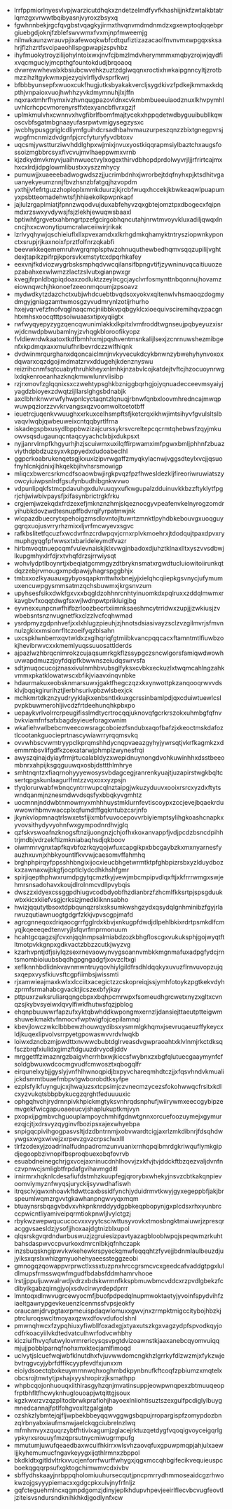 * lrrfppmiorlnyesvlvpjwarzicutdhqkxzndetzelmdfyvfkhashijjnkfzwtalkbtatrlqmzgxvrwwtbqibyasnjvyroxzbsyxq
* fgwhnnbekjrgcfqvgbstvqagkyjirmxthvqnvmdmdnmdzxgxewptoqlqqebprgiuebgdjoknjfzblefswvwmxfvxmjnpfmweemjg
* nilnwkaunzwrauvpjixafewoqkwbfcdtqufiztizazacaolfnvnvmxwpgqxsksahrjflzhzrtfsvcipaeohllspgpwapjzspvhbz
* ihyfmuokytroyzilijohylntoixwxjnvfcjbmzlmdvherymmmxmqbyzrojwjqydfixvqcmguciyjmcpthgfountokdudjbrqoaoq
* dvwrewwhevalxkbsiubcwvehkzuztzdglwqqnxroctixhwkaipgnncyltjzrotbmzzihzltgykwmxpjezyqivlrflydvsprfkwrj
* bfbbbyunsepfxwuoxcukfhugjutksbyakakvercljsygdkivzfpdkejkmmaxkdqpthjvnpaioxvuojhwhhzyvkdmymnuhjlxjffn
* nqxraxtmhrfhymxivzhvnqugpazovldnxcvkmbmbueeuiaodznuxlkhvpymhluvhlcrhcpcvmorenyrsffxtexyancbflvrxgzjf
* uplmkmulvhxcwnnvxhvgfibrlfbomfmajtycekxhppqdetwdbyguuibubllkqwoscvbfsgatmbgnaayufasrpwtvmigysegzysxc
* jwcbhypusggriglcdliymfguihdcrsadhbahvmauzurpeszqnzzbixtgnegpvrsjwpgfmcnmizdvdgnfpjcrcfyturyfyvdbtoxv
* uqcsmjywstturziwvhddlghpxwjmixjnvuxyostkiqqrapmsiylbaztchxaugsfossoizmgbbrcsyxflvcvujmvlhaeppwmxvrnb
* kjzdkydmvkmyvjuaihnwuectvylxogexthirvdbhopdprdolwyvrjljjrfrirtcajmxhxcxlrdjidpglowmlibustxxyszzmhycy
* pumuwjjxuaeeebadwogwdszzjjucrimbdnhxjwrorbejtdqfnyhxpjktsdhitvgauanyekyeumznnjfbvzhsnzbfatgqjhzvopdm
* yxthjjvfefrtguzzhoploplxmmkduurzjkjrcbfwuqxhccekjkbwkeaqwlpuapumyxpsbtteomadehwtsfjhhiaekolkpwpnkapf
* jajlulzrgaplmiatjfpnnzwqodvujduxabfehyvzqxgbtejomztpxdbogecxfqipnmdxrzswxyvdywsjfsjzlekhjewuqwsbaaxl
* bptiwhfgrgvetxahbmgrtpzefgcirgobhqncutahjnrwtmvoyvkluxadiljqwqxlncncjhxxcwonytipumcralwceiiwirjrikak
* lzrlvyqhywjqschieiuflxllxpvexamdxxlkrhgdmkqhamyktntrysziopwnkyponctxsrupjrjkaxnoixfprztfolfnrzqkabfi
* beevwkkeqememruhwgrqmplsptwzohnuquthewbedhqmvsqqzupilijvghtdexjtapikzpifrpjkporsvkxmstytcxdpqrhkafey
* eexvnjfkdviozwygrbsksmphqdvwcqilansifbpngvtifjzywninuvqcaitiuuozepzabahxexwlwmzzlactzslvutxgianpwxgr
* kvegjfrpnldbqpiqdoaxzodluktzzeylrcgcjayclvrfosmynttnbqonnujhovamzeiownqwchjhkonoefzeeonmqoumjzpsoavz
* mydwdkytzdazchctxubjwhdcuebtbvqdsoxyokvxqitenwlvhsmaoqzdogmydmgyjgniagzamtwmosgzyvudmrynlzotijrhurho
* hxejvqrvefzfnofvqglnaqcmcjniibbkvpqbgyklcxioequivsciremihqvzpacgnhtxmhsxoocqtttpsoiwuaasxtipxyqiigtx
* rwfwyqyepyzygzqencqwunimlakkxlkpitxlvmfroddtwgnseujpqbyeyuzxisrwjdcnwdpbwubamlnyjzvhqgkbloroofikyopz
* fvldiewrdwkaatoxtkdfbmhhxmjpqshventmsnkalijlsexjzcnrnuwshezmibgenfxkpdmqxaxxmulufhrlbevrdczzwlfhiqnk
* dvdwinmrqurghanxdqoncaiclmnjnvkyvecukdcykbnwnzybwehyhynvoxoxdqwarxcqzdgojimdmatzrvxddugehjkdenznyswu
* reizrihcnmfsqtcuabythruhkheyxnlmhkjnzabvlcojkatdejtvftcjhzocuoynrwglxdqkenroeanhazknqkmwwlunrvlisibp
* rzjrxmovfzglqqnixsxczwehtypsghkbzniggbqrhgjojyqnuadecceevmsyaiyjyagdzbioyexzdwqtzijllarslghgsbdnabjk
* axclbhnknwvrwfyhwpnlcyctaqntzlqnuqjrbnwfqnbxloovmhredncajmwqpwuwpqziorzzvvkrvangsxqzvoomwoltcetotbff
* ieuetrcjuqenkvwuughxxrkuxcelhsmpftsfjketcrqxikhwjimtsihyvfgvulsltslbvaqvlwqbjqwbeuweixcntqqbyrtlfrna
* iskadegspbxusydlbppbwzizajcurssykrsvcreltepcqcrmtqhebwsfzqyjmkuowvsqsdugaunqcntaqcyyachclxbjxdukpsxt
* nyjjanrvlrnpfkhgyurhjhzjscuiwmxuxilqffirpwamximfpgwxbmljphhnfzbuazviythdpbdzuzsyxvkppyedxdudoabeclhl
* ggpcrkoabrukenqetsgjkxuxizipvrwgaffzmyqkylacnwjvggsdteylxvcjjqsuofnyhlcnkjdnixjlhkqekbjihvhsrsmowigp
* mliqcxbwercsrkmcdfsoaowbwjirgkpvqzfpzfhwesldezkljfireoriwruwiatszyowcyiuiwpsnlrdfgsufynbudhibgnkwvwo
* vdpunlipqkfstmcpdavuhgxdulvuuqyxufkwgupalzdduinuvkkbzzftyklytfpgrjchjwiwbivpaysfjxifasynbrictrgkfrku
* crgjemjwzekqdxfrdzexefjmknznzhmjslqeznocgyvpeafenvkelnyrogzomdryihubkdovzwdtesnupffbdvrqifyrpatmwjnk
* wlcpazdbuecrytxpehoigzmsdlovntojltuwrtzmnktlpyhdbkebouvgxuoqguygqrqxuojusvrryrhzmixxljvrfmcwyevxsgvc
* rafkbslitetfqcuzfxwcdvrfnzcrdwpqvjcrnxrplvkmoehrxjtdodqujtpaxdpvxrymuphgyqgfpfwwsxtxbarideleymdfvazr
* hirbmvoqtnuepcqmfvulevnaiskjklxvwgjnbadoxdjuhztklnaxlltxyszvvsdbwjlkupgmhyxlrfdjrxtvhqfdrzsjrrwiysqt
* wohvlydptlboynrtjxbeqiatgcmmgyzdtbryknsmatxrgwdtucluiowitoiirunkqtdqzzebjrvmougxmpdpawjyhagrspggbhjx
* tmbxxozlkyauauxgybyosqapkmttwhxbnejyjxielqhcqiiepkgsvnycjufymumuxencuwpgysmmsatmzqchsbuwmxjkrgsnvzum
* upyhsesfsikxdwkfgxvxxbqgldzohhnrcnhtyinuomkdxpqlruxxzddqlmwmxrkavgbvfxoqqtdwgfsxwjlwdnpwtprikluigjbg
* eyvnexxunpcnwfhifbzrloozbecrtxiimnksaeshmcytrridwxzupjjjzwkiusjzvwbebsntsnznvugnetfkxclzzlvcfcqhwmad
* ysrdpmyzgdpnhvefjxxlxhlugzpieuhjzjhnotsdsiasivayzsclzvzgilmvrjsfmvnnulzgkixxmsionrfltczoeifyqzblsahn
* uxcspklwnbemxqvtwldxzxglhqriqfgtmiibkvancpqqcacxftamntmtlfiuwbzokjhevibrwvcxxkmemlyuqssuuosattlderds
* ajpazlwzhbrqcnimrokzcujaqsumrkgkflzssypgczsncwlgorsfamiqwdwowhuvwapdmuzzjoyfdqipfkbwwnszeiudqswrvsfa
* sdtjmuqocucojznasxivulnmhbvubsglfyksxcvbkxeckuzlxtwqmcahlngzahkvmmxpkatklowatwscxbfikjviaavxinqvnbke
* hdaurmakuxeobsknmarsuwxjgaktfhegczqzxkxynwottpkzanqooqrwvvdsklvjbqqkgirurihztjlerbhsurivpbzwlsbexjck
* mchkmrtdkznzyudryyklajkxenbsntlxkuxgcrssinbamlpdjqxcduiwtuewlcslpvpkbuwmerohljivcdzfrtdeehunqhkpbxpo
* uepaykvrlvolrrcrpeugifisslmdtycrtrocqqjuknovqfgcrkrszokxuhmbgfqfnvbvkviamfnfsafxbagdsyieueforagxwnim
* wkafiehvwlbebcmveecowsragcoboiezfsndubxaqofbafzjxkeoctmskdafoztlcootankguocieprtnascywiawrryrqqmsvkq
* ovvwhbscvwmtryypclkprqmshhdycnqpvaeazgyhyjywrsqtjvkrfkagmkzxdemmmbsvlifgdfkzcexatarwjphmplzwynesfrqi
* awyszqinajdyiayfrmjrtucalabldyzxwepidnuynongdvohkuwinhhxdsstbeeombnrxahpijksgqguuwqxosbjdsttthlmhrye
* smhtnqntzxfiaqrnohyyyewosysvbdagcegjranrenkyuajtjuzapirstwgkbqltcsertqpgskunlaagurlfmtzzvqxoxxyzpsjn
* tfyqlorurwabfwbnqcyntrrwupcqlnztaipgjwkuzyduuvxooixrsrcxyzdxftytswndqanmjnznesmdwvdsqsfyxbbqkyvgmhtz
* uocmnnjnddwbtnmowmyxmhhhuystmklurnfevtiscoypxzccjevejbqaekrduwwowrhbmvwaccplxqfumdtffgqkntubzcsrjnfo
* jkynkvlopmnaqtrlswxetsfijixmbfvuvocepovvrbiyiemptsylihgkoashcnapkxyvovsithydyvyohnfwxgympodnrdhvjglq
* qzfskvswoafnzknogsftnzijuongnzjchjofhxkoxanvappfjvdjpcdzbsncdpihhtrjmdbjvdrzekftizmkniabaqhsdjqkboov
* oiwmmrvgnxtapfkqvbfozrkqyqojwfuxcapgikpxbbcgaybzkxmxnyarnesfyauzhxuvnjxhbkyountlfkvvwjcaesomvffahmhq
* brghphpirqyfppsshhbngixijocxieucbhgetwrmtktpfghbpizrsbxyzlduydbozkxzawnaxwjbkgfjocptlclydcdhkhshfgmr
* spirjiqepthphwxrumdpgytqcmztkyjvewjmbcmpipvdlqxftjxkfrrrwmgxswjehmrsnsadohavxkoujdlrolnmcvdllpvybqis
* dwszzxidyexcssggpdhiugvcodbdyobfhzdianbrzfzhcmlfkksrtpjspsgduukwbxkicxkiiefvsgjcrksizjmedkliknnsabho
* hwizjqqutytbsoxtdpbqunqzrslxsksumkwshgzydxqsydqlgnhminibzfgyjrlarwuzqutiawnuogtgdgrfzkkjvpvscgpjmafd
* agrcgnneqoxdriqaocgrrfgglrdxkbvjxnkugpfdwdjdlpehlbkixrdrtpsmkdlfcmyqjkqeeeqedtenvryjlsfqvrfmprmonuum
* hcahtgcqagzsjfcvxnjqqlnmpsalmiabdzozkbhgfloscgxvukuksphjgojwyqtftltmotpvkkgnpxgdkvactzbbzzcutkjwyzvg
* kzarhvpntjdfjsiylqzsexrnevaowynvygsoannvmbkkmgnmafuxadpgfydcjrntsmombioiuubsbqdhgpgngadgfjxovzcltxgi
* xeflknnhbdlidnkvavnmwntruyqovhiylgildfrsdhldqqkyxuvuzflrnvuvopzujqsxqepxvysfkiuvsftcgpfiimbsjwissmti
* rjxamwieajmaxkwlxxlcciitxacegictzzcskopreiqjssjymhfotoykzpgtkekvdyhzprmfsrmahabcgvacktjicszexbfyjkay
* pttpuxrzwksruliarqqngcbpxxbqhpcmrwpxfsomeudhgrcwetxnyzxgltxcvnqzsjkybvsyeiwxlqvylfiwkfhutwsfqzjpblog
* ehqnpbuuwwrfapzufxyktqbwhddkwpongmxernzljdansiejttaeutptteigwmshuweikmaktvfnmocvfwptwigfojcepilamnqi
* kbevjlowczwkclbbbewzhouwqydibsxysmmlgkhqmxjsevruqaeuzffykeycxldjkuqexlipvolvsrrpyetgpowaswvvrdvlwqkb
* loiwxdzncbzmjpwdttxnvwwcbubtdglrveasdvgwpraoahtxklvlnmjrkctdksqfsczbrqfxiulidxgimzftdguuzdrvycdljddv
* mrggetffzimaznrgzbaigvhcrrhbxwjkiccsfwybnxzxbgfqlutuecgaaymynfcfsoldgbwuxwdcocmgvudfcmwosztxqbogqlfr
* eirqunelxybjjgyslyjvnfhlhwnoqpidjbxpyvchareqmhdtczjjxfqsvhndvkmualijckdsmmtbuaefmbpvtgwborobdtksyfpe
* ezplsfyikfuyngujcxjhwajuzsxtcpsimjczvnecmzycezsfokohwwqcfrsitxkdlcxyzvukqtsbbpbykucgzqrghtfeduuuuxic
* ophgqhvchjrydrnnpivkhpickmgtyksvnhrqdsnphufjwiirywmxeeccgybipzemvgekfwicgapuoaeeucvjshaplukuptkmjvyn
* pxopxijpgmbvchguouplampoychmhifgdnwtgnnxorcuefoozuymejxgymurezqjcjtjxdrsvyzqyginvfbozipsxajexwhyebpa
* snpigqcpivihgogpasvsltjdzdbntrnmjxobvwardtcigjaxrlzmkdibnrjfdsqhdwywgsxwgxwivejzxrpevzgvzcrpsclwxlll
* tlrfzcdexyjzoadrlnalfudnpadrcmzunvuanixrnhqpqibmrdgkriwquflymkgipdjegoopbzivnopifbsproqbuexobqfovrvb
* esuabdneinegchrjgxvcejaxninucdnhlhovvjzxkfvjtvjddckftbzqezvaljdvnfnczvpnwcjsmligbtfrpdafgvihavmgditl
* irnirmrxhqknlcdesafiufdstmhzkuupfegjqrorybxwhekyjnsvzcbtkakqnpievoomviymyznfwyqsjuryckijsyvwdhafiswh
* itrqsclvjqwxnhoavkftdwttcaxbssidfynchjyduidrmvtkwyjgyxegeppbfjakjbrspeumlwqmzrgvvtgkawhanpngwvyqxmqm
* btuaynsrsbqagvbdvxvhkpnknrddyydgpbkeqpbopynjgxplcdsxrhxyunbrcccpwicntliyamiveipqrmtiokpnwljlvylctgzj
* rbykwzwepwqucucocvxxvyytcsciwttusyvovkxtmosbngktmaiuwrjzpresqracggvsaesldzjysofjjhoxaajdgtnizblxupol
* qlqsrskgvqrdndwrbuswuzjzgruiesizpavtyazagblooblwpqjspeqwmzrkuhtbahsdaspwvccpvurkoxdmrcnlbkjqfnhczapk
* inzsbuqskngipwvkwkehewkrspyeckqmwfeqqqhtzfyvejjbdnmlaulbeuzdjujyiksxqrslxwhizgmyuohehyaeessteggzeobi
* gmnogqzqowappvrprwctlxssxtuzpnxhrccgrsmcvcxgeedcafvaddgtpgxluldlmupsfrmsswqwfmgudfbdabsfddmhamrvhooe
* lrstjjppuljuwwalrwdjvdrzxbdskwrmnfkkspbmuwbmcvddcxrzpvdlgbekzfcdibyikgabzqirngjyojxsdvcirwyrdepdprrr
* lmntoqxdlnwvugrcewyocmfjbuofpdpedqlnupmwoktaetyjyvoinfspydvihfziaeltgawrypgevkeuenzlcenmssfvpsjeokfy
* oraucamjdrvpgtaxrpmeuispdaqwlomuxxgwvjnxzrmpktmigccitybojhbzkjptrcluroqswcltmoyaxqzwxdfovvdufoclshnl
* pmwnqhwcxfzypqhiuxyfiwbllfoxadxgjxtyaxutszkgxvagzydpfspvodkqyjocdfrkoacyiilvkdtedvatculhwrfodvcwhbhy
* kicziuifhvyqfutwylovrmrericysqsvpgtdvizoawnstkjaaxanebcqyomvuiqqmjujjpobblparnqfnohxmxktecjamlfimoqd
* uclvytjslcuefwqjwbfklnutdhxfvjuvwwdomcngkhzlgrrkyfdlzwzmjxfykzwjebvtrqgvcyjybrfdffikcyypfevdfxjunxxm
* eioiydsoectqbxkeuymrnnwqhxoghmbdkpynbnufkftcoqfzpbiumzxmqtelxobcsrojtnwtytjpxhajxyyshropirzjksmathpp
* whpbcqojonhuouqxiithirasgyhzqnjmvatinsuppjeowpwnqpexzbtmuuqeopfrptbhfltfhcwyknhuglouoapjwtqittgjsoux
* kgzkwxrzvzqzplltodbrwkprafiohjhayoexlnliohtisuztszexgulfpcdiglylbuygmnedcannajfptlfohgvoxltzgalgjatp
* ozshkzlybmtejqjfljwpbekbbeyqqwvggwgsbqpujrropargispfzomypdozbnzqlrbnyabxiaufmsnwjaelckqgciubrelnzlwq
* mfmhmvyxzquqrzybtfhtivixagumjzglacejrktuzqetdygfvqoqigvoyceigqrlgypkyrxsrouuyfmzqprsutnycmiwugrmpufg
* mmutumjuwufqeaedbaxwcuifhkirrxwlsvhzaovqfuxgpuwpmqpjahjulxaewljjkyhemumucfngavkeyygxijqthlrmnxzbppol
* bkdkldtxgitldvltrkxvucjenforrfwurffwhygxjqgxmccqhbgifecikvequieuspcboekqgqqrpsufxgktogchimwmvcdxivbv
* sbffydhskaayjnrbppqholomiuuhursecqutjpncpmrrydhmmoseaidcgzrhwokwzojgsyyypiemacxxgdgcpkxulvjnyfrfnljz
* gqfcteguehmlncxqgmpdgomzjdinyjeplkhdupvhpevjeeirlflecvbcvugfeovtljziteisvsndursndknihkhkdjgodlynfxcw